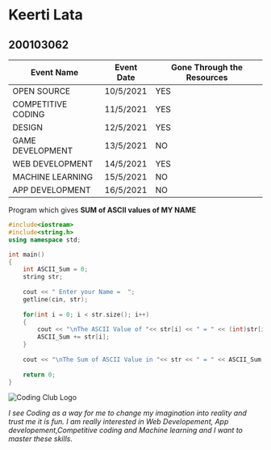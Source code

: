 # Keerti Lata
## 200103062

|  Event Name              | Event Date  |Gone Through the Resources|  
|   ----                   | ---         | ---                      |
|  OPEN SOURCE             | 10/5/2021   |      YES                 | 
|  COMPETITIVE CODING      | 11/5/2021   |      YES                 |  
|  DESIGN                  | 12/5/2021   |      YES                 |  
|  GAME DEVELOPMENT        | 13/5/2021   |      NO                  |  
|  WEB DEVELOPMENT         | 14/5/2021   |      YES                 | 
|  MACHINE LEARNING        | 15/5/2021   |      NO                  | 
|  APP DEVELOPMENT         | 16/5/2021   |      NO                  | 


Program which gives **SUM of ASCII values of  MY
NAME**

``` C++
#include<iostream>
#include<string.h>
using namespace std;

int main()
{
	int ASCII_Sum = 0;
	string str;
	
	cout << " Enter your Name =  ";
	getline(cin, str);
	
	for(int i = 0; i < str.size(); i++)
	{
		cout << "\nThe ASCII Value of "<< str[i] << " = " << (int)str[i];
		ASCII_Sum += str[i];
	}
	
	cout << "\nThe Sum of ASCII Value in "<< str << " = " << ASCII_Sum;
		
 	return 0;
}
```
![Coding Club Logo](https://github.com/codingiitg/open_source_submission/blob/main/coding-club%20logo.png?raw=true)

_I see Coding as a way for me to change my imagination into reality and trust me it is fun._
_I am really interested in Web Developement, App developement,Competitive coding and Machine learning and I want to master these skills._

